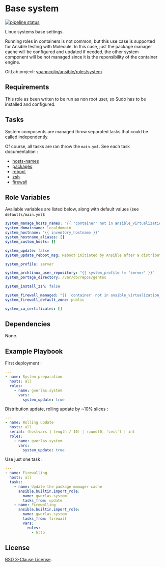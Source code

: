 Base system
===========

[![pipeline status](https://gitlab.com/yoanncolin/ansible/roles/system/badges/main/pipeline.svg)](https://gitlab.com/yoanncolin/ansible/roles/system/-/commits/main)

Linux systems base settings.

Running roles in containers is not common, but this use case is supported for
Ansible testing with Molecule. In this case, just the package manager cache
will be configured and updated if needed, the other system component will be
not managed since it is the reponsibility of the container engine.

GitLab project: [yoanncolin/ansible/roles/system](https://gitlab.com/yoanncolin/ansible/roles/system)

Requirements
------------

This role as been writen to be run as non root user, so Sudo has to be installed and configured.

Tasks
-----

System composents are managed throw separated tasks that could be called independently.

Of course, all tasks are ran throw the `main.yml`. See each task documentation :

* [hosts-names](docs/hosts-names.md)
* [packages](docs/packages.md)
* [reboot](docs/reboot.md)
* [zsh](docs/zsh.md)
* [firewall](docs/firewall.md)

Role Variables
--------------

Available variables are listed below, along with default values (see `defaults/main.yml`):

```yaml
system_manage_hosts_names: "{{ 'container' not in ansible_virtualization_tech_guest }}"
system_domainname: localdomain
system_hostname: "{{ inventory_hostname }}"
system_hostname_aliases: []
system_custom_hosts: []

system_update: false
system_update_reboot_msg: Reboot initiated by Ansible after a distribution update

system_profile: server

system_archlinux_user_repository: "{{ system_profile != 'server' }}"
system_portage_directory: /var/db/repos/gentoo

system_install_zsh: false

system_firewall_managed: "{{ 'container' not in ansible_virtualization_tech_guest }}"
system_firewall_default_zone: public

system_ca_certificates: []
```

Dependencies
------------

None.

Example Playbook
----------------

First deployment :

```yaml
---
- name: System preparation
  hosts: all
  roles:
    - name: gwerlas.system
      vars:
        system_update: true
```

Distribution update, rolling update by ~10% slices :

```yaml
---
- name: Rolling update
  hosts: all
  serial: (hostvars | length / 10) | round(0, 'ceil') | int
  roles:
    - name: gwerlas.system
      vars:
        system_update: true
```

Use just one task :

```yaml
---
- name: Firewalling
  hosts: all
  tasks:
    - name: Update the package manager cache
      ansible.builtin.import_role:
        name: gwerlas.system
        tasks_from: update
    - name: Firewalling
      ansible.builtin.import_role:
        name: gwerlas.system
        tasks_from: firewall
        vars:
          rules:
            - http
```

License
-------

[BSD 3-Clause License](LICENSE).
